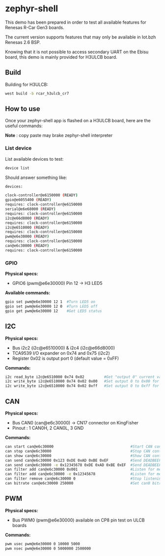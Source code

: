 # zephyr-shell

This demo has been prepared in order to test all available features for Renesas R-Car Gen3 boards.

The current version supports features that may only be available in Iot.bzh Renesas 2.6 BSP.

Knowing that it is not possible to access secondary UART on the Ebisu board, this demo is mainly provided for H3ULCB board.

## Build

Building for H3ULCB:

```bash
west build -b rcar_h3ulcb_cr7
```

## How to use

Once your zephyr-shell app is flashed on a H3ULCB board, here are the useful commands:

__Note__ : copy paste may brake zephyr-shell interpreter

### List device

List available devices to test:

```bash
device list
```

Should answer something like:

```bash
devices:

clock-controller@e6150000 (READY)
gpio@e6055400 (READY)
requires: clock-controller@e6150000
serial@e6e68000 (READY)
requires: clock-controller@e6150000
i2c@e66d8000 (READY)
requires: clock-controller@e6150000
i2c@e6510000 (READY)
requires: clock-controller@e6150000
pwm@e6e30000 (READY)
requires: clock-controller@e6150000
can@e6c30000 (READY)
requires: clock-controller@e6150000
```

### GPIO

__Physical specs:__

- GPIO6 (pwm@e6e30000) Pin 12 -> H3 LED5

__Available commands:__

```bash
gpio set pwm@e6e30000 12 1  #Turn LED5 on
gpio set pwm@e6e30000 12 0  #Turn LED5 off
gpio get pwm@e6e30000 12    #Get LED5 status
```

## I2C

__Physical specs:__

- Bus i2c2 (i2c@e6510000) & i2c4 (i2c@e66d8000)
- TCA9539 I/O expander on 0x74 and 0x75 (i2c2)
- Register 0x02 is output port 0 (default value = 0xFF)

__Commands:__

```bash
i2c read_byte i2c@e6510000 0x74 0x02         #Get "output 0" current value for 0x74 addressed TCA9539
i2c write_byte i2c@e6510000 0x74 0x02 0x00   #Set output 0 to 0x00 for 0x74 addressed TCA9539
i2c write_byte i2c@e6510000 0x74 0x02 0xff   #Set output 0 to 0xff for 0x74 addressed TCA9539
```

## CAN

__Physical specs:__

- Bus CAN0 (can@e6c30000) -> CN17 connector on KingFisher
- Pinout : 1 CAN0H, 2 CAN0L, 3 GND

__Commands:__

```bash
can start can@e6c30000                                   #Start CAN controller
can stop can@e6c30000                                    #Stop CAN controller
can show can@e6c30000                                    #Show CAN controller information
can send can@e6c30000 0x123 0xDE 0xAD 0xBE 0xEF          #Send DEADBEEF with ID=0x123 on can0
can send can@e6c30000 -e 0x12345678 0xDE 0xAD 0xBE 0xEF  #Send DEADBEEF with extID=0x12345678 on can0
can filter add can@e6c30000 0x001                        #Listen for messages with ID=0x001 on can0 (Return Filter ID)
can filter add can@e6c30000 -e 0x12345678                #Listen for messages with ID=0x12345678 on can0 (Return Filter ID)
can filter remove can@e6c30000 0                         #Stop listening for Filter 0
can bitrate can@e6c30000 250000                          #Set can0 bitrate at 250000 kbit/s
```

## PWM

__Physical specs:__

- Bus PWM0 (pwm@e6e30000) available on CP8 pin test on ULCB boards

__Commands:__

```bash
pwm usec pwm@e6e30000 0 10000 5000
pwm nsec pwm@e6e30000 0 5000000 2500000
```
